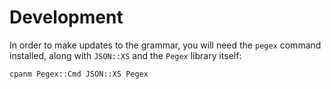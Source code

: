 # Development

In order to make updates to the grammar, you will need the `pegex`
command installed, along with `JSON::XS` and the `Pegex` library itself:

```
cpanm Pegex::Cmd JSON::XS Pegex
```
